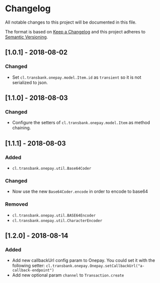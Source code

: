 # Changelog
All notable changes to this project will be documented in this file.

The format is based on [Keep a Changelog](http://keepachangelog.com/en/1.0.0/)
and this project adheres to [Semantic Versioning](http://semver.org/spec/v2.0.0.html).

## [1.0.1] - 2018-08-02
### Changed
- Set `cl.transbank.onepay.model.Item.id` as `transient` so it is not serialized to json.

## [1.1.0] - 2018-08-03
### Changed
- Configure the setters of `cl.transbank.onepay.model.Item` as method chaining.

## [1.1.1] - 2018-08-03
### Added
- `cl.transbank.onepay.util.Base64Coder`
### Changed
- Now use the new `Base64Coder.encode` in order to encode to base64
### Removed
- `cl.transbank.onepay.util.BASE64Encoder`
- `cl.transbank.onepay.util.CharacterEncoder`

## [1.2.0] - 2018-08-14
### Added
- Add new callbackUrl config param to Onepay. You could set it with the following setter:
    `cl.transbank.onepay.Onepay.setCallbackUrl("a-callback-endpoint")`
- Add new optional param `channel` to `Transaction.create`